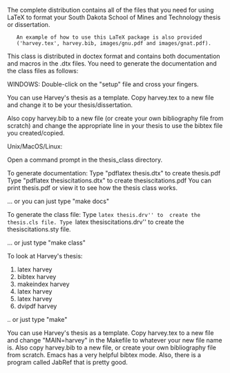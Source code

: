 

 The complete distribution contains all of the files that you need for using LaTeX to format your South Dakota School of Mines and Technology thesis or dissertation.

       An example of how to use this LaTeX package is also provided
	   ('harvey.tex', harvey.bib, images/gnu.pdf and images/gnat.pdf).

 This class is distributed in doctex format and contains both
 documentation and macros in the .dtx files.  You need to generate
 the documentation and the class files as follows:

WINDOWS:
  Double-click on the "setup" file and cross your fingers.

  You can use Harvey's thesis as a template.  Copy harvey.tex
    to a new file and change it to be your thesis/dissertation.
    
  Also copy harvey.bib to a new file (or create your own
    bibliography file from scratch) and change the appropriate
    line in your thesis to use the bibtex file you created/copied.
  

Unix/MacOS/Linux:

 Open a command prompt in the thesis_class directory.

 To generate documentation:
   Type "pdflatex thesis.dtx" to create thesis.pdf
   Type "pdflatex thesiscitations.dtx" to create thesiscitations.pdf
   You can print thesis.pdf or view it to see how
   the thesis class works.

   ... or you can just type "make docs"

 To generate the class file:
   Type ``latex thesis.drv'' to  create the thesis.cls file.
   Type ``latex thesiscitations.drv'' to  create the thesiscitations.sty file.

   ... or just type "make class"

 To look at Harvey's thesis:
   1. latex harvey
   2. bibtex harvey
   3. makeindex harvey
   4. latex harvey
   5. latex harvey
   6. dvipdf harvey

   .. or just type "make"

   You can use Harvey's thesis as a template.  Copy harvey.tex
   to a new file and change "MAIN=harvey" in the Makefile to
   whatever your new file name is.  Also copy harvey.bib to a
   new file, or create your own bibliography file from scratch.
   Emacs has a very helpful bibtex mode.  Also, there is a
   program called JabRef that is pretty good.


   
